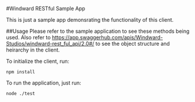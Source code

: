 #Windward RESTful Sample App

This is just a sample app demonsrating the functionality of this client.

##Usage
Please refer to the sample application to see these methods being used.
Also refer to https://app.swaggerhub.com/apis/Windward-Studios/windward-rest_ful_api/2.0#/ to see the object structure and heirarchy in the client.

To initialize the client, run:
```
npm install
```

To run the application, just run:
```
node ./test
```

